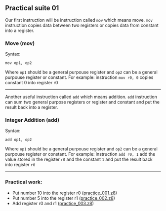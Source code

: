 ## Practical suite 01



Our first instruction will be instruction called `mov` which means move. `mov` instruction copies data between two registers or copies data from constant into a register.


### Move (mov)

Syntax:

```
mov op1, op2
```

Where `op1` should be a general purpouse register and `op2` can be a general purpouse register or constant.
For example: instruction `mov r0, 0` copies constant 0 into register r0

---

Another useful instruction called `add` which means addition. `add` instruction can sum two general purpose registers or register and constant and put the result back into a register.

### Integer Addition (add)

Syntax:

```
add op1, op2
```

Where `op1` should be a general purpouse register and `op2` can be a general purpouse register or constant.
For example: instruction `add r0, 1` add the value stored in the register `r0` and the constant `1` and put the result back into register `r0`

---

### Practical work:
 * Put number 10 into the register r0 ([practice_001.z8](https://sergeymakeev.github.io/z8/index.html?ls=z8_001&code=https://raw.githubusercontent.com/SergeyMakeev/z8/master/practice/practice_001.z8))
 * Put number 5 into the register r1 ([practice_002.z8](https://sergeymakeev.github.io/z8/index.html?ls=z8_002&code=https://raw.githubusercontent.com/SergeyMakeev/z8/master/practice/practice_002.z8))
 * Add register r0 and r1 ([practice_003.z8](https://sergeymakeev.github.io/z8/index.html?ls=z8_003&code=https://raw.githubusercontent.com/SergeyMakeev/z8/master/practice/practice_003.z8))
